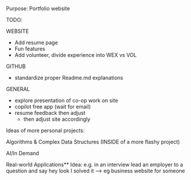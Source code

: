 Purpose:
Portfolio website


TODO:

WEBSITE
- Add resume page
- Fun features
- Add volunteer, divide experience into WEX vs VOL


GITHUB
- standardize proper Readme.md explanations


GENERAL
- explore presentation of co-op work on site
- copilot free app (wait for email)
- resume feedback then adjust
    - then adjust site accordingly






Ideas of more personal projects:

Algorithms & Complex Data Structures (INSIDE of a more flashy project)

AI/In Demand

Real-world Applications** Idea: e.g. in an interview lead an employer to a question and say hey look I solved it 
--> eg business website for someone





